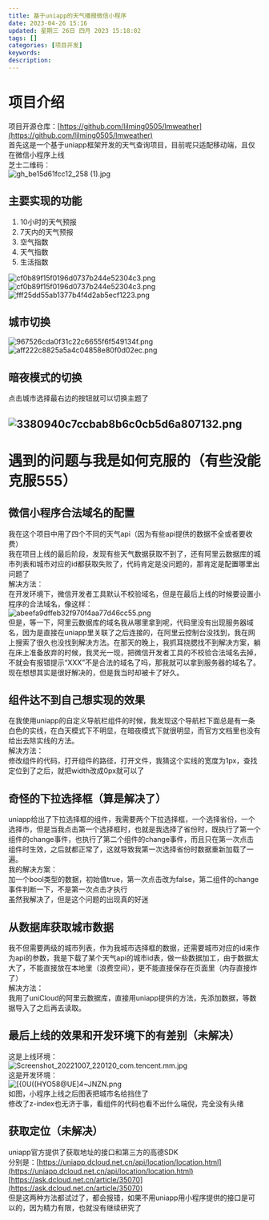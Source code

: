 ```yaml
---
title: 基于uniapp的天气播报微信小程序
date: 2023-04-26 15:16
updated: 星期三 26日 四月 2023 15:18:02
tags: []
categories: [项目开发]
keywords:
description: 
---
```




# 项目介绍
项目开源仓库：[https://github.com/lilming0505/lmweather](https://github.com/lilming0505/lmweather)<br />首先这是一个基于uniapp框架开发的天气查询项目，目前呢只适配移动端，且仅在微信小程序上线<br />芝士二维码：<br />![gh_be15d61fcc12_258 (1).jpg](https://cdn.nlark.com/yuque/0/2022/jpeg/28499732/1665149991995-6fd36cf5-1509-410c-ae0d-eb7e73acebdf.jpeg#clientId=u71dd48f8-494e-4&crop=0&crop=0&crop=1&crop=1&errorMessage=unknown%20error&from=drop&id=u04101577&margin=%5Bobject%20Object%5D&name=gh_be15d61fcc12_258%20%281%29.jpg&originHeight=258&originWidth=258&originalType=binary&ratio=1&rotation=0&showTitle=false&size=48147&status=error&style=none&taskId=u72cdd35e-bff1-4ec3-9845-405b323ac4e&title=)
<a name="CkuKj"></a>
## 主要实现的功能

1. 10小时的天气预报
2. 7天内的天气预报
3. 空气指数
4. 天气指数
5. 生活指数

![cf0b89f15f0196d0737b244e52304c3.png](https://cdn.nlark.com/yuque/0/2022/png/28499732/1667830539652-322f279b-2cc2-4df7-af01-87668a3313e2.png#clientId=u97158bb1-5ed3-4&crop=0&crop=0&crop=1&crop=1&from=drop&id=u89fbfbf3&margin=%5Bobject%20Object%5D&name=cf0b89f15f0196d0737b244e52304c3.png&originHeight=1074&originWidth=495&originalType=binary&ratio=1&rotation=0&showTitle=false&size=76271&status=done&style=none&taskId=u187a8ee7-7ecf-4400-b08f-6b76885faf4&title=)![cf0b89f15f0196d0737b244e52304c3.png](https://cdn.nlark.com/yuque/0/2022/png/28499732/1665152213780-b80d64fc-78ae-4ec0-9162-019b012c7cef.png#clientId=u71dd48f8-494e-4&crop=0&crop=0.0484&crop=1&crop=0.3435&errorMessage=unknown%20error&from=drop&height=516&id=u787845e2&margin=%5Bobject%20Object%5D&name=cf0b89f15f0196d0737b244e52304c3.png&originHeight=1074&originWidth=495&originalType=binary&ratio=1&rotation=0&showTitle=false&size=76271&status=error&style=none&taskId=u74941fff-3921-42c8-b960-102fd2ad01f&title=&width=238)![fff25dd55ab1377b4f4d2ab5ecf1223.png](https://cdn.nlark.com/yuque/0/2022/png/28499732/1665151919111-1d3454b3-8d10-4929-90ed-c2e9af710c09.png#clientId=u71dd48f8-494e-4&crop=0&crop=0&crop=1&crop=1&errorMessage=unknown%20error&from=drop&height=512&id=u29dea63b&margin=%5Bobject%20Object%5D&name=fff25dd55ab1377b4f4d2ab5ecf1223.png&originHeight=1063&originWidth=515&originalType=binary&ratio=1&rotation=0&showTitle=false&size=92348&status=error&style=none&taskId=u94760290-d3b4-4f16-8f85-eeeae095e87&title=&width=248)
<a name="LSipv"></a>
## 城市切换
![967526cda0f31c22c6655f6f549134f.png](https://cdn.nlark.com/yuque/0/2022/png/28499732/1665152046428-1bdb24b7-062d-43a5-a4bc-4359de67d9d7.png#clientId=u71dd48f8-494e-4&crop=0&crop=0.1341&crop=0.9941&crop=0.9073&errorMessage=unknown%20error&from=drop&height=295&id=u5a1ac71b&margin=%5Bobject%20Object%5D&name=967526cda0f31c22c6655f6f549134f.png&originHeight=410&originWidth=338&originalType=binary&ratio=1&rotation=0&showTitle=false&size=27824&status=error&style=none&taskId=u573e9fc3-9b13-4585-91a5-92a3b00bcf2&title=&width=243)![aff222c8825a5a4c04858e80f0d02ec.png](https://cdn.nlark.com/yuque/0/2022/png/28499732/1665152032205-5f766dc5-3f0c-40c2-8ff1-e19f9f38a880.png#clientId=u71dd48f8-494e-4&crop=0&crop=0&crop=1&crop=1&errorMessage=unknown%20error&from=drop&height=230&id=ua652657e&margin=%5Bobject%20Object%5D&name=aff222c8825a5a4c04858e80f0d02ec.png&originHeight=386&originWidth=395&originalType=binary&ratio=1&rotation=0&showTitle=false&size=22195&status=error&style=none&taskId=u87a1b6fe-3c75-4e50-b380-0db886214fe&title=&width=235)
<a name="Fu5wA"></a>
## 暗夜模式的切换
点击城市选择最右边的按钮就可以切换主题了
<a name="ea8f5"></a>
## ![3380940c7ccbab8b6c0cb5d6a807132.png](https://cdn.nlark.com/yuque/0/2022/png/28499732/1665151994010-980a7799-bd3c-4a09-87cf-4ca94473d2c0.png#clientId=u71dd48f8-494e-4&crop=0&crop=0&crop=1&crop=1&errorMessage=unknown%20error&from=drop&height=497&id=u8fb47000&margin=%5Bobject%20Object%5D&name=3380940c7ccbab8b6c0cb5d6a807132.png&originHeight=1077&originWidth=520&originalType=binary&ratio=1&rotation=0&showTitle=false&size=75416&status=error&style=none&taskId=ufa782583-7465-4bd5-975f-90d5fc51cce&title=&width=240)
<a name="Jyx18"></a>
# 遇到的问题与我是如何克服的（有些没能克服555）
<a name="nkPxP"></a>
## 微信小程序合法域名的配置
我在这个项目中用了四个不同的天气api（因为有些api提供的数据不全或者要收费）<br />我在项目上线的最后阶段，发现有些天气数据获取不到了，还有阿里云数据库的城市列表和城市对应的id都获取失败了，代码肯定是没问题的，那肯定是配置哪里出问题了<br />解决方法：<br />在开发环境下，微信开发者工具默认不校验域名，但是在最后上线的时候要设置小程序的合法域名，像这样：<br />![abeefa9dffeb32f970f4aa77d46cc55.png](https://cdn.nlark.com/yuque/0/2022/png/28499732/1665153482615-4b29047f-31bb-4eae-96ad-f85803abb614.png#clientId=u71dd48f8-494e-4&crop=0&crop=0&crop=1&crop=1&errorMessage=unknown%20error&from=drop&height=274&id=u593d5ef7&margin=%5Bobject%20Object%5D&name=abeefa9dffeb32f970f4aa77d46cc55.png&originHeight=584&originWidth=945&originalType=binary&ratio=1&rotation=0&showTitle=false&size=16076&status=error&style=none&taskId=u6cb4cc34-da10-449c-b397-6192e2ac5cc&title=&width=443)<br />但是，等一下，阿里云数据库的域名我从哪里拿到呢，代码里没有出现服务器域名，因为是直接在uniapp里关联了之后连接的，在阿里云控制台没找到，我在网上搜索了很久也没找到解决方法。在那天的晚上，我抓耳挠腮找不到解决方案，躺在床上准备放弃的时候，我灵光一现，把微信开发者工具的不校验合法域名去掉，不就会有报错提示“XXX”不是合法的域名了吗，那我就可以拿到服务器的域名了。现在想想其实是很好解决的，但是我当时却被卡了好久。
<a name="yxkL6"></a>
## 组件达不到自己想实现的效果
在我使用uniapp的自定义导航栏组件的时候，我发现这个导航栏下面总是有一条白色的实线，在白天模式下不明显，在暗夜模式下就很明显，而官方文档里也没有给出去除实线的方法。<br />解决方法：<br />修改组件的代码，打开组件的路径，打开文件，我猜这个实线的宽度为1px，查找定位到了之后，就把width改成0px就可以了
<a name="LgdFH"></a>
## 奇怪的下拉选择框（算是解决了）
uniapp给出了下拉选择框的组件，我需要两个下拉选择框，一个选择省份，一个选择市，但是当我点击第一个选择框时，也就是我选择了省份时，既执行了第一个组件的change事件，也执行了第二个组件的change事件，而且只在第一次点击组件时生效，之后就都正常了，这就导致我第一次选择省份时数据重新加载了一遍。<br />我的解决方案：<br />加一个bool类型的数据，初始值true，第一次点击改为false，第二组件的change事件判断一下，不是第一次点击才执行<br />虽然我解决了，但是这个问题的出现真的好迷
<a name="sAG0F"></a>
## 从数据库获取城市数据
我不但需要两级的城市列表，作为我城市选择框的数据，还需要城市对应的id来作为api的参数，我是下载了某个天气api的城市id表，做一些数据加工，由于数据太大了，不能直接放在本地里（浪费空间），更不能直接保存在页面里（内存直接炸了）<br />解决方法：<br />我用了uniCloud的阿里云数据库，直接用uniapp提供的方法，先添加数据，等数据导入了之后再去读取。
<a name="zmMbU"></a>
## 最后上线的效果和开发环境下的有差别（未解决）
这是上线环境：<br />![Screenshot_20221007_220120_com.tencent.mm.jpg](https://cdn.nlark.com/yuque/0/2022/jpeg/28499732/1665155744445-c6f74844-3c5c-4577-b9f8-be839b649dae.jpeg#clientId=u71dd48f8-494e-4&crop=0.0045&crop=0&crop=1&crop=0.3149&errorMessage=unknown%20error&from=drop&height=782&id=uc33b4a19&margin=%5Bobject%20Object%5D&name=Screenshot_20221007_220120_com.tencent.mm.jpg&originHeight=2400&originWidth=1080&originalType=binary&ratio=1&rotation=0&showTitle=false&size=527451&status=error&style=none&taskId=ubddee897-693a-4f41-9722-ce45d6164dc&title=&width=352)<br />这是开发环境：<br />![[{0$U((HY$O58@UE]4~JNZN.png](https://cdn.nlark.com/yuque/0/2022/png/28499732/1665155850311-0737a4b2-589e-4aea-87a6-7b5ac9ff6fdb.png#clientId=u71dd48f8-494e-4&crop=0&crop=0&crop=1&crop=1&errorMessage=unknown%20error&from=drop&height=237&id=uc3b90cce&margin=%5Bobject%20Object%5D&name=%5B%7B0%24U%28%28HY%24O58%40UE%5D4~JNZN.png&originHeight=337&originWidth=501&originalType=binary&ratio=1&rotation=0&showTitle=false&size=21530&status=error&style=none&taskId=u6477e7b9-7859-476e-82fb-6b3642ceb5b&title=&width=353)<br />如图，小程序上线之后图表把城市名给挡住了<br />修改了z-index也无济于事，看组件的代码也看不出什么端倪，完全没有头绪
<a name="Xy0CV"></a>
## 获取定位（未解决）
uniapp官方提供了获取地址的接口和第三方的高德SDK<br />分别是：[https://uniapp.dcloud.net.cn/api/location/location.html](https://uniapp.dcloud.net.cn/api/location/location.html)<br />[https://ask.dcloud.net.cn/article/35070](https://ask.dcloud.net.cn/article/35070)<br />但是这两种方法都试过了，都会报错，如果不用uniapp用小程序提供的接口是可以的，因为精力有限，也就没有继续研究了

